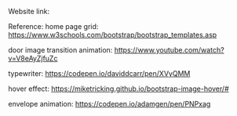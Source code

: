 Website link: 


Reference: 
home page grid: https://www.w3schools.com/bootstrap/bootstrap_templates.asp

door image transition animation: https://www.youtube.com/watch?v=V8eAyZjfuZc

typewriter: https://codepen.io/daviddcarr/pen/XVyQMM

hover effect: https://miketricking.github.io/bootstrap-image-hover/#

envelope animation: https://codepen.io/adamgen/pen/PNPxag
